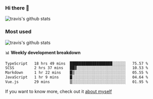 ### Hi there 👋

<!--
**HondryTravis/HondryTravis** is a ✨ _special_ ✨ repository because its `README.md` (this file) appears on your GitHub profile.

Here are some ideas to get you started:

- 🔭 I’m currently working on ...
- 🌱 I’m currently learning ...
- 👯 I’m looking to collaborate on ...
- 🤔 I’m looking for help with ...
- 💬 Ask me about ...
- 📫 How to reach me: ...
- 😄 Pronouns: ...
- ⚡ Fun fact: ...
-->

![travis's github stats](https://github-readme-stats.vercel.app/api?username=HondryTravis&hide=stars)
### Most used
![travis's github stats](https://github-readme-stats.anuraghazra1.vercel.app/api/top-langs/?username=HondryTravis&layout=compact&hide_title=true)

📊 **Weekly development breakdown**

<!--START_SECTION:waka-->

```txt
TypeScript   18 hrs 49 mins  ███████████████████░░░░░░   75.57 %
SCSS         2 hrs 37 mins   ██▓░░░░░░░░░░░░░░░░░░░░░░   10.53 %
Markdown     1 hr 22 mins    █▒░░░░░░░░░░░░░░░░░░░░░░░   05.55 %
JavaScript   1 hr 9 mins     █░░░░░░░░░░░░░░░░░░░░░░░░   04.64 %
Vue.js       29 mins         ▒░░░░░░░░░░░░░░░░░░░░░░░░   01.95 %
```

<!--END_SECTION:waka-->

If you want to know more, check out it [about myself](https://hondrytravis.github.io/)
